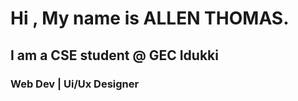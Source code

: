 # Hi , My name is ALLEN THOMAS. 
## I am a CSE student @ GEC Idukki 
### Web Dev  |  Ui/Ux Designer 
